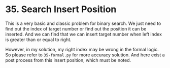 # 35. Search Insert Position
This is a very basic and classic problem for binary search. We just need to find out the index of target number or find out the position it can be inserted. And we can find that we can insert target number when left index is greater than or equal to right.

However, in my solution, my right index may be wrong in the formal logic. So please refer to `35-formal.py` for more accuracy solution. And here exist a post process from this insert position, which must be noted.